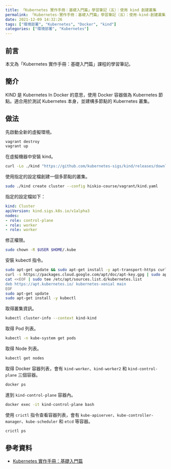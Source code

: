 ```yaml
---
title: 「Kubernetes 實作手冊：基礎入門篇」學習筆記（五）：使用 kind 創建叢集
permalink: 「Kubernetes-實作手冊：基礎入門篇」學習筆記（五）：使用-kind-創建叢集
date: 2021-12-09 14:32:26
tags: ["環境部署", "Kubernetes", "Docker", "kind"]
categories: ["環境部署", "Kubernetes"]
---
```


## 前言

本文為「Kubernetes 實作手冊：基礎入門篇」課程的學習筆記。

## 簡介

KIND 是 Kubernetes In Docker 的意思，使用 Docker 容器做為 Kubernetes 節點。適合用於測試 Kubernetes 本身，並建構多節點的 Kubernetes 叢集。

## 做法

先啟動全新的虛擬環境。

```BASH
vagrant destroy
vagrant up
```

在虛擬機器中安裝 kind。

```BASH
curl -Lo ./kind "https://github.com/kubernetes-sigs/kind/releases/download/v0.7.0/kind-$(uname)-amd64" && chmod +x ./kind
```

使用指定的設定檔創建一個多節點的叢集。

```BASH
sudo ./kind create cluster --config hiskio-course/vagrant/kind.yaml
```

指定的設定檔如下：

```YAML
kind: Cluster
apiVersion: kind.sigs.k8s.io/v1alpha3
nodes:
- role: control-plane
- role: worker
- role: worker
```

修正權限。

```BASH
sudo chown -R $USER $HOME/.kube
```

安裝 kubectl 指令。

```BASH
sudo apt-get update && sudo apt-get install -y apt-transport-https curl
curl -s https://packages.cloud.google.com/apt/doc/apt-key.gpg | sudo apt-key add -
cat <<EOF | sudo tee /etc/apt/sources.list.d/kubernetes.list
deb https://apt.kubernetes.io/ kubernetes-xenial main
EOF
sudo apt-get update
sudo apt-get install -y kubectl
```

取得叢集資訊。

```BASH
kubectl cluster-info --context kind-kind
```

取得 Pod 列表。

```BASH
kubectl -n kube-system get pods
```

取得 Node 列表。

```BASH
kubectl get nodes
```

取得 Docker 容器列表，會有 `kind-worker`、`kind-worker2` 和 `kind-control-plane` 三個容器。

```BASH
docker ps
```

進到 `kind-control-plane` 容器內。

```BASH
docker exec -it kind-control-plane bash
```

使用 `crictl` 指令查看容器列表，會有 `kube-apiserver`、`kube-controller-manager`、`kube-scheduler` 和 `etcd` 等容器。

```BASH
crictl ps
```

## 參考資料

- [Kubernetes 實作手冊：基礎入門篇](https://hiskio.com/courses/349/about)
